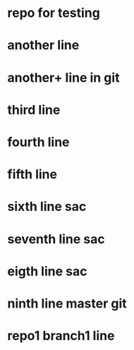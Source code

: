 # repo for testing
# another line
# another+ line in git
# third line
# fourth line
# fifth line
# sixth line sac
# seventh line sac
# eigth line sac
# ninth line master git
# repo1 branch1 line

